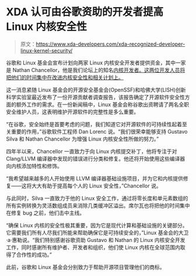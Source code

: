 # XDA 认可由谷歌资助的开发者提高 Linux 内核安全性

> 原文：<https://www.xda-developers.com/xda-recognized-developer-linux-kernel-security/>

谷歌和 Linux 基金会宣布计划向两家 Linux 内核安全开发者提供资金，其中一家是 Nathan Chancellor，他是我们论坛上的知名[内核开发者。这两位开发人员将把他们的时间集中在改进内核安全性和相关计划上。](https://forum.xda-developers.com/m/nathanchance.6842057/#recent-content)

这一消息紧随 Linux 基金会的开源安全基金会(OpenSSF)和哈佛大学(LISH)创新科学实验室最近发布了一份开源贡献者调查报告，该报告确定了开源软件安全性方面的额外工作的需求。在一份新闻稿中，Linux 基金会称谷歌出资聘请了两名全职安全维护人员，这表明维护开源软件的完整性是多么重要。

“在谷歌，安全始终是首要考虑的问题，我们知道它对开源软件的可持续性起着至关重要的作用，”谷歌软件工程师 Dan Lorenc 说。“我们很荣幸能够支持 Gustavo Silva 和 Nathan Chancellor 为增强 Linux 内核安全性所做的努力。”

四年半以来，Chancellor 一直致力于向 Linux 内核提交补丁，他将专注于对 Clang/LLVM 编译器中发现的错误进行分类和修复。他还将开始使用这些编译器向内核添加特性和修饰。

“我希望越来越多的人开始使用 LLVM 编译器基础设施项目，并为它和内核提供修复——这将大大有助于提高每个人的 Linux 安全性，”Chancellor 说。

与此同时，Silva 一直致力于他的 Linux 安全工作，通过将零长度和单元素数组的所有实例转换为灵活数组成员来消除几类缓冲区溢出。席尔瓦也将把他的时间集中在修复 bug 之前，他们击中主线。

“确保 Linux 内核的安全性极其重要，因为它是现代计算和基础设施的关键部分。它需要我们所有人尽我们所能来帮助确保它是可持续安全的，”Linux 基金会的大卫·a·惠勒说。“我们特别感谢谷歌资助 Gustavo 和 Nathan 的 Linux 内核安全开发工作，同时感谢所有维护者、开发者和组织，他们使 Linux 内核在全球范围内取得了合作性的成功。”

此前，谷歌和 Linux 基金会分别致力于帮助开源项目管理他们的商标。